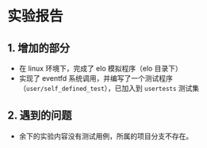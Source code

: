 # 实验报告
## 1. 增加的部分
- 在 linux 环境下，完成了 elo 模拟程序（elo 目录下）
- 实现了 eventfd 系统调用，并编写了一个测试程序（`user/self_defined_test`），已加入到 `usertests` 测试集

## 2. 遇到的问题
- 余下的实验内容没有测试用例，所属的项目分支不存在。
